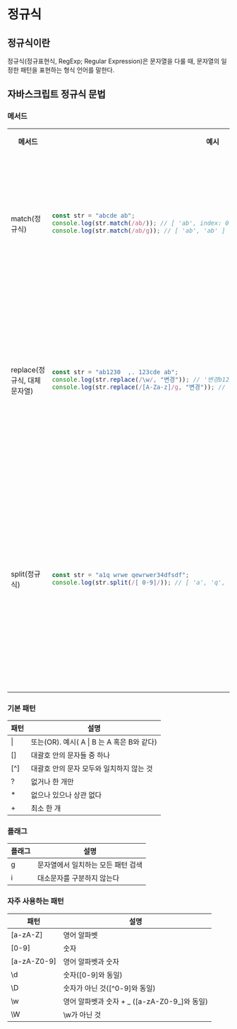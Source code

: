 # 정규식

## 정규식이란

정규식(정규표현식, RegExp; Regular Expression)은 문자열을 다룰 때, 문자열의 일정한 패턴을 표현하는 형식 언어를 말한다.

## 자바스크립트 정규식 문법

### 메서드

<table>
<tr>
<th>메서드</th>
<th>예시</th>
<th>설명</th>
</tr>

<tr>
<td>match(정규식)</td>
<td>

```javascript
const str = "abcde ab";
console.log(str.match(/ab/)); // [ 'ab', index: 0, input: 'abcde ab', groups: undefined ]
console.log(str.match(/ab/g)); // [ 'ab', 'ab' ]
```

</td>
<td>정규식과 일치하는 문자열 반환</td>
</tr>

<tr>
<td>replace(정규식, 대체문자열)</td>
<td>

```javascript
const str = "ab1230  ,. 123cde ab";
console.log(str.replace(/\w/, "변경")); // '변경b1230  ,. 123cde ab'
console.log(str.replace(/[A-Za-z]/g, "변경")); // '변경변경1230  ,. 123변경변경변경 변경변경'
```

</td>
<td>일치하는 문자열을 대체문자열로 변경</td>
</tr>

<tr>
<td>split(정규식)</td>
<td>

```javascript
const str = "a1q wrwe qewrwer34dfsdf";
console.log(str.split(/[ 0-9]/)); // [ 'a', 'q', 'wrwe', 'qewrwer', '', 'dfsdf' ]
```

</td>
<td>문자열을 정규식을 기준으로 나누어서 배열로 반환</td>

</table>

### 기본 패턴

| 패턴 | 설명                                       |
| ---- | ------------------------------------------ |
| \|   | 또는(OR). 예시( A \| B 는 A 혹은 B와 같다) |
| []   | 대괄호 안의 문자들 중 하나                 |
| [^]  | 대괄호 안의 문자 모두와 일치하지 않는 것   |
| ?    | 없거나 한 개만                             |
| \*   | 없으나 있으나 상관 없다                    |
| +    | 최소 한 개                                 |

### 플래그

| 플래그 | 설명                               |
| ------ | ---------------------------------- |
| g      | 문자열에서 일치하는 모든 패턴 검색 |
| i      | 대소문자를 구분하지 않는다         |

### 자주 사용하는 패턴

| 패턴        | 설명                                         |
| ----------- | -------------------------------------------- |
| [a-zA-Z]    | 영어 알파벳                                  |
| [0-9]       | 숫자                                         |
| [a-zA-Z0-9] | 영어 알파벳과 숫자                           |
| \d          | 숫자([0-9]와 동일)                           |
| \D          | 숫자가 아닌 것([^0-9]와 동일)                |
| \w          | 영어 알파벳과 숫자 + _ ([a-zA-Z0-9_]와 동일) |
| \W          | \w가 아닌 것                                 |
